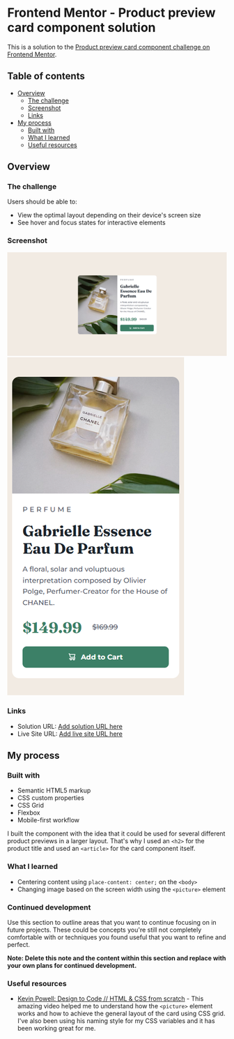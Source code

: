 # Frontend Mentor - Product preview card component solution

This is a solution to the [Product preview card component challenge on Frontend Mentor](https://www.frontendmentor.io/challenges/product-preview-card-component-GO7UmttRfa).

## Table of contents

- [Overview](#overview)
  - [The challenge](#the-challenge)
  - [Screenshot](#screenshot)
  - [Links](#links)
- [My process](#my-process)
  - [Built with](#built-with)
  - [What I learned](#what-i-learned)
  - [Useful resources](#useful-resources)

## Overview

### The challenge

Users should be able to:

- View the optimal layout depending on their device's screen size
- See hover and focus states for interactive elements

### Screenshot

![](./screenshots/solution-desktop-preview.png)
![](./screenshots/solution-mobile-preview.png)

### Links

- Solution URL: [Add solution URL here](https://your-solution-url.com)
- Live Site URL: [Add live site URL here](https://your-live-site-url.com)

## My process

### Built with

- Semantic HTML5 markup
- CSS custom properties
- CSS Grid
- Flexbox
- Mobile-first workflow

I built the component with the idea that it could be used for several different product previews in a larger layout. That's why I used an `<h2>` for the product title and used an `<article>` for the card component itself.

### What I learned

- Centering content using `place-content: center;` on the `<body>`
- Changing image based on the screen width using the `<picture>` element

### Continued development

Use this section to outline areas that you want to continue focusing on in future projects. These could be concepts you're still not completely comfortable with or techniques you found useful that you want to refine and perfect.

**Note: Delete this note and the content within this section and replace with your own plans for continued development.**

### Useful resources

- [Kevin Powell: Design to Code // HTML & CSS from scratch](https://youtu.be/Z0duh-0xJ2Y?si=LIRx5Agp591_bG58) - This amazing video helped me to understand how the `<picture>` element works and how to achieve the general layout of the card using CSS grid. I've also been using his naming style for my CSS variables and it has been working great for me.
